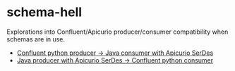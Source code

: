 # schema-hell

Explorations into Confluent/Apicurio producer/consumer compatibility when schemas are in use.

* [Confluent python producer -> Java consumer with Apicurio SerDes](./confluent-python-prod-java-consumer-with-apicurio/README.md)
* [Java producer with Apicurio SerDes -> Confluent python consumer ](./java-producer-with-apicurio-confluent-python-consumer/README.md)

